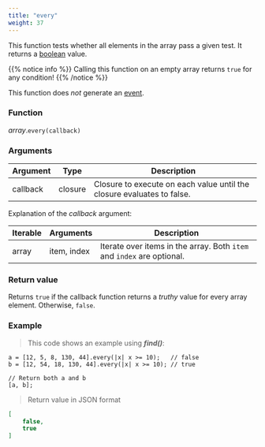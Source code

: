 ```yaml
---
title: "every"
weight: 37
---
```


This function tests whether all elements in the array pass a given test. It returns a [boolean](../../bool) value.

{{% notice info %}}
Calling this function on an empty array returns `true` for any condition!
{{% /notice %}}


This function does *not* generate an [event](../../../overview/events).

### Function

*array*.`every(callback)`

### Arguments

Argument | Type | Description
-------- | ---- | -----------
callback | closure | Closure to execute on each value until the closure evaluates to false.

Explanation of the *callback* argument:

Iterable | Arguments   | Description
-------- | ----------- | -----------
array    | item, index | Iterate over items in the array. Both `item` and `index` are optional.

### Return value

Returns `true` if the callback function returns a *truthy* value for every array element. Otherwise, `false`.

### Example

> This code shows an example using ***find()***:

```thingsdb,json_response
a = [12, 5, 8, 130, 44].every(|x| x >= 10);   // false
b = [12, 54, 18, 130, 44].every(|x| x >= 10); // true

// Return both a and b
[a, b];
```

> Return value in JSON format

```json
[
    false,
    true
]
```
